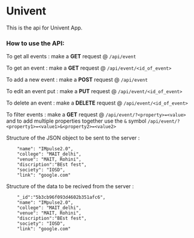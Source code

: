 # Univent

This is the api for Univent App.



### How to use the API:

To get all events : make a **GET** request @ `/api/event`

To get an event : make a **GET** request @ `/api/event/<id_of_event>`

To add a new event : make a **POST** request @ `/api/event`

To edit an event put : make a **PUT** request @ `/api/event/<id_of_event>`

To delete an event : make a **DELETE** request @ `/api/event/<id_of_event>`

To filter events : make a **GET** request @ `/api/event/?<property>=<value>` and to add multiple properties together use the `&` symbol `/api/event/?<property1>=<value1>&<property2>=<value2>`



Structure of the JSON object to be sent to the server :
```
	"name": "IMpulse2.0",
	"college": "MAIT_delhi",
	"venue": "MAIT, Rohini",
	"discription":"BEst fest",
	"society": "IOSD",
	"link": "google.com"
```
Structure of the data to be recived from the server :
```
	"_id":"5b3cb96f093d4602b351afc6",
	"name": "IMpulse2.0",
	"college": "MAIT_delhi",
	"venue": "MAIT, Rohini",
	"discription":"BEst fest",
	"society": "IOSD",
	"link": "google.com"
```
